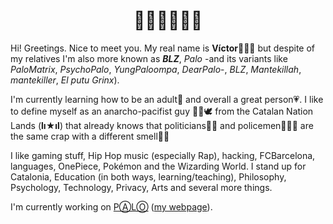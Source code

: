 <h1 align="center">👋🏼👋🏼👋🏼</h1>

Hi! Greetings. Nice to meet you. My real name is **Víctor**👨🏻‍🏫 but despite of my relatives I'm also more known as ***BLZ***, *Palo* -and its variants like *PaloMatrix*, *PsychoPalo*, *YungPaloompa*, *DearPalo*-, *BLZ*, *Mantekillah*, *mantekiller*, *El putu Grinx*).

I'm currently learning how to be an adult🌱 and overall a great person💗. I like to define myself as an anarcho-pacifist guy ✊🏽🕊️ from the Catalan Nation Lands (**lı★ıl**) that already knows that politicians👨‍💼 and policemen👮🏻‍♂️ are the same crap with a different smell💩💩

I like gaming stuff, Hip Hop music (especially Rap), hacking, FCBarcelona, languages, OnePiece, Pokémon and the Wizarding World. I stand up for Catalonia, Education (in both ways, learning/teaching), Philosophy, Psychology, Technology, Privacy, Arts and several more things.

I'm currently working on [PⒶLⓄ](https://github.com/mantekillah/palo) ([my webpage](https://mantekillah.github.io/palo)).

